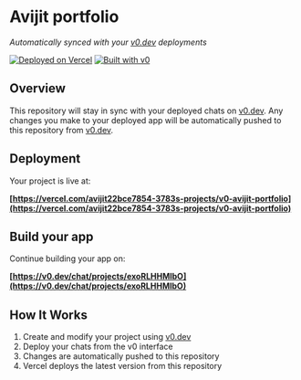 # Avijit portfolio

*Automatically synced with your [v0.dev](https://v0.dev) deployments*

[![Deployed on Vercel](https://img.shields.io/badge/Deployed%20on-Vercel-black?style=for-the-badge&logo=vercel)](https://vercel.com/avijit22bce7854-3783s-projects/v0-avijit-portfolio)
[![Built with v0](https://img.shields.io/badge/Built%20with-v0.dev-black?style=for-the-badge)](https://v0.dev/chat/projects/exoRLHHMlbO)

## Overview

This repository will stay in sync with your deployed chats on [v0.dev](https://v0.dev).
Any changes you make to your deployed app will be automatically pushed to this repository from [v0.dev](https://v0.dev).

## Deployment

Your project is live at:

**[https://vercel.com/avijit22bce7854-3783s-projects/v0-avijit-portfolio](https://vercel.com/avijit22bce7854-3783s-projects/v0-avijit-portfolio)**

## Build your app

Continue building your app on:

**[https://v0.dev/chat/projects/exoRLHHMlbO](https://v0.dev/chat/projects/exoRLHHMlbO)**

## How It Works

1. Create and modify your project using [v0.dev](https://v0.dev)
2. Deploy your chats from the v0 interface
3. Changes are automatically pushed to this repository
4. Vercel deploys the latest version from this repository
